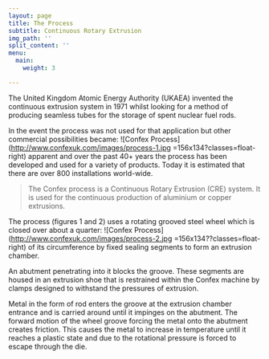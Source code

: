 ```yaml
---
layout: page
title: The Process
subtitle: Continuous Rotary Extrusion
img_path: ''
split_content: ''
menu:
  main:
    weight: 3

---
```

The United Kingdom Atomic Energy Authority (UKAEA) invented the continuous extrusion system in 1971 whilst looking for a method of producing seamless tubes for the storage of spent nuclear fuel rods.

In the event the process was not used for that application but other commercial possibilities became: ![Confex Process](http://www.confexuk.com/images/process-1.jpg =156x134?classes=float-right) apparent and over the past 40+ years the process has been developed and used for a variety of products. Today it is estimated that there are over 800 installations world-wide.

> The Confex process is a Continuous Rotary Extrusion (CRE) system. It is used for the continuous production of aluminium or copper extrusions.

The process (figures 1 and 2) uses a rotating grooved steel wheel which is closed over about a quarter: ![Confex Process](http://www.confexuk.com/images/process-2.jpg =156x134??classes=float-right) of its circumference by fixed sealing segments to form an extrusion chamber.

An abutment penetrating into it blocks the groove. These segments are housed in an extrusion shoe that is restrained within the Confex machine by clamps designed to withstand the pressures of extrusion.

Metal in the form of rod enters the groove at the extrusion chamber entrance and is carried around until it impinges on the abutment. The forward motion of the wheel groove forcing the metal onto the abutment creates friction. This causes the metal to increase in temperature until it reaches a plastic state and due to the rotational pressure is forced to escape through the die.